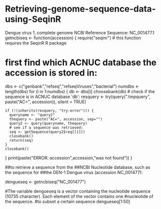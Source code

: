 # Retrieving-genome-sequence-data-using-SeqinR
Dengue virus 1, complete genome  NCBI Reference Sequence: NC_001477.1
getncbiseq <- function(accession)
{
  require("seqinr") # this function requires the SeqinR R package
  # first find which ACNUC database the accession is stored in:
  dbs <- c("genbank","refseq","refseqViruses","bacterial")
  numdbs <- length(dbs)
  for (i in 1:numdbs)
  {
    db <- dbs[i]
    choosebank(db)
    # check if the sequence is in ACNUC database 'db':
    resquery <- try(query(".tmpquery", paste("AC=", accession)), silent = TRUE)
    
    if (!(inherits(resquery, "try-error"))) {
      queryname <- "query2"
      thequery <- paste("AC=", accession, sep="")
      query2 <- query(queryname, thequery)
      # see if a sequence was retrieved:
      seq <- getSequence(query2$req[[1]])
      closebank()
      return(seq)
    }
    closebank()
  }
  print(paste("ERROR: accession",accession,"was not found"))
}

##to retrieve a sequence from the
##NCBI Nucleotide database, such as the sequence for
##the DEN-1 Dengue virus (accession NC_001477):

dengueseq <- getncbiseq("NC_001477")

#The variable dengueseq is a vector containing the nucleotide sequence (10735 character). Each element of the vector contains one
#nucleotide of the sequence.
#to subset a certain sequence
dengueseq[1:50]
